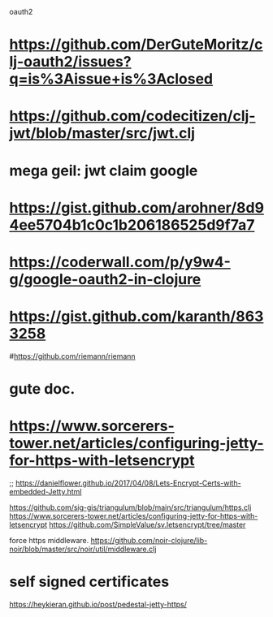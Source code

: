 


oauth2
# https://github.com/DerGuteMoritz/clj-oauth2/issues?q=is%3Aissue+is%3Aclosed
# https://github.com/codecitizen/clj-jwt/blob/master/src/jwt.clj
#  mega geil: jwt claim google
#  https://gist.github.com/arohner/8d94ee5704b1c0c1b206186525d9f7a7
#  https://coderwall.com/p/y9w4-g/google-oauth2-in-clojure


# https://gist.github.com/karanth/8633258



#https://github.com/riemann/riemann


# gute doc.
# https://www.sorcerers-tower.net/articles/configuring-jetty-for-https-with-letsencrypt

;; https://danielflower.github.io/2017/04/08/Lets-Encrypt-Certs-with-embedded-Jetty.html

https://github.com/sig-gis/triangulum/blob/main/src/triangulum/https.clj
https://www.sorcerers-tower.net/articles/configuring-jetty-for-https-with-letsencrypt
https://github.com/SimpleValue/sv.letsencrypt/tree/master

force https middleware.
https://github.com/noir-clojure/lib-noir/blob/master/src/noir/util/middleware.clj


# self signed certificates
https://heykieran.github.io/post/pedestal-jetty-https/